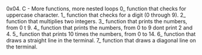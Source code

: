 0x04. C - More functions, more nested loops
0_  function that checks for uppercase character.
1_ function that checks for a digit (0 through 9).
2_ function that multiplies two integers.
3_ function that prints the numbers, from 0 t 9.
4_ function that prints the numbers, from 0 to 9 dont print 2 and 4.
5_ function that prints 10 times the numbers, from 0 to 14.
6_  function that draws a straight line in the terminal.
7_ function that draws a diagonal line on the terminal.
